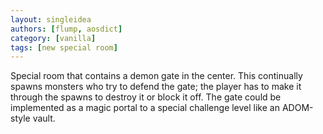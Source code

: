```yaml
---
layout: singleidea
authors: [flump, aosdict]
category: [vanilla]
tags: [new special room]
---
```

Special room that contains a demon gate in the center. This continually spawns monsters who try to defend the gate; the player has to make it through the spawns to destroy it or block it off. The gate could be implemented as a magic portal to a special challenge level like an ADOM-style vault.
